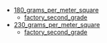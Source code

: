 * [180_grams_per_meter_square](180_grams_per_meter_square)
  * [factory_second_grade](180_grams_per_meter_square/factory_second_grade)
* [230_grams_per_meter_square](230_grams_per_meter_square)
  * [factory_second_grade](230_grams_per_meter_square/factory_second_grade)
